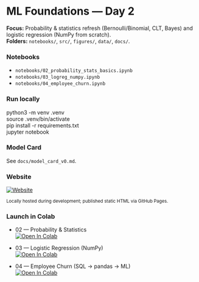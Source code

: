 
# ML Foundations — Day 2

**Focus:** Probability & statistics refresh (Bernoulli/Binomial, CLT, Bayes) and logistic regression (NumPy from scratch).  
**Folders:** `notebooks/`, `src/`, `figures/`, `data/`, `docs/`.

### Notebooks
- `notebooks/02_probability_stats_basics.ipynb`
- `notebooks/03_logreg_numpy.ipynb`
- `notebooks/04_employee_churn.ipynb`

### Run locally
python3 -m venv .venv  
source .venv/bin/activate  
pip install -r requirements.txt  
jupyter notebook

### Model Card
See `docs/model_card_v0.md`.

### Website

<p>
  <a href="https://florasteve.github.io/ml-foundations-day2/">
    <img alt="Website" src="https://img.shields.io/badge/Website-ML%20Foundations%E2%80%94Day%202-success?style=for-the-badge">
  </a>
</p>
<sub>Locally hosted during development; published static HTML via GitHub Pages.</sub>

### Launch in Colab

- 02 — Probability & Statistics  
  [![Open In Colab](https://colab.research.google.com/assets/colab-badge.svg)](https://colab.research.google.com/github/florasteve/ml-foundations-day2/blob/main/notebooks/02_probability_stats_basics.ipynb)

- 03 — Logistic Regression (NumPy)  
  [![Open In Colab](https://colab.research.google.com/assets/colab-badge.svg)](https://colab.research.google.com/github/florasteve/ml-foundations-day2/blob/main/notebooks/03_logreg_numpy.ipynb)

- 04 — Employee Churn (SQL → pandas → ML)  
  [![Open In Colab](https://colab.research.google.com/assets/colab-badge.svg)](https://colab.research.google.com/github/florasteve/ml-foundations-day2/blob/main/notebooks/04_employee_churn.ipynb)
